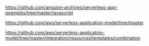 https://github.com/amazon-archives/serverless-app-examples/tree/master/javascript

https://github.com/aws/serverless-application-model/tree/master

https://github.com/aws/serverless-application-model/tree/master/integration/resources/templates/combination